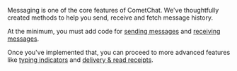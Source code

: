 Messaging is one of the core features of CometChat. We've thoughtfully created methods to help you send, receive and fetch message history.

At the minimum, you must add code for [sending messages](https://www.cometchat.com/docs/v3/android-chat-sdk/messaging-send-message) and [receiving messages](https://www.cometchat.com/docs/v3/android-chat-sdk/messaging-receive-messages).

Once you've implemented that, you can proceed to more advanced features like [typing indicators](https://www.cometchat.com/docs/v3/android-chat-sdk/messaging-typing-indicators) and [delivery & read receipts](https://www.cometchat.com/docs/v3/android-chat-sdk/messaging-receipts).